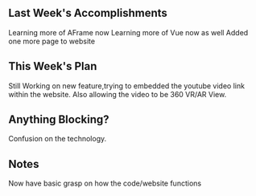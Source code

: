 ## Last Week's Accomplishments

Learning more of AFrame now
Learning more of Vue now as well
Added one more page to website

## This Week's Plan

Still Working on new feature,trying to embedded the youtube video link within the website.
Also allowing the video to be 360 VR/AR View.
## Anything Blocking?

Confusion on the technology.

## Notes

Now have basic grasp on how the code/website functions